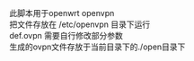 此脚本用于openwrt openvpn <br>
把文件存放在 /etc/openvpn 目录下运行 <br>
def.ovpn 需要自行修改部分参数 <br>
生成的ovpn文件存放于当前目录下的./open目录下<br>
